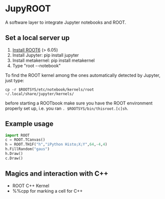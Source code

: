 # JupyROOT
A software layer to integrate Jupyter notebooks and ROOT.

## Set a local server up
1. [Install ROOT6](https://root.cern.ch/building-root) (> 6.05)
2. Install Jupyter: pip install jupyter
3. Install metakernel: pip install metakernel
4. Type "root --notebook"

To find the ROOT kernel among the ones automatically detected by Jupyter, just
type:
```
cp -r $ROOTSYS/etc/notebook/kernels/root  ~/.local/share/jupyter/kernels/
```
before starting a ROOTbook make sure you have the ROOT environment properly set
up, i.e. you ran `. $ROOTSYS/bin/thisroot.[c]sh`.

## Example usage
```python
import ROOT
c = ROOT.TCanvas()
h = ROOT.TH1F("h","iPython Histo;X;Y",64,-4,4)
h.FillRandom("gaus")
h.Draw()
c.Draw()
```

## Magics and interaction with C++
 * ROOT C++ Kernel
 * %%cpp for marking a cell for C++
